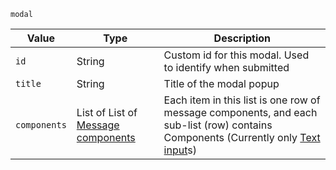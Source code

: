 `modal`

| Value              | Type                                                                     | Description                                                                                                                                      |
|--------------------|--------------------------------------------------------------------------|--------------------------------------------------------------------------------------------------------------------------------------------------|
| `id`               | String                                                                   | Custom id for this modal. Used to identify when submitted                                                                                        |
| `title`            | String                                                                   | Title of the modal popup                                                                                                                         |
| `components`       | List of List of [Message components](/parsables/components/component.md) | Each item in this list is one row of message components, and each sub-list (row) contains Components (Currently only [Text input](#Text-input)s) |
